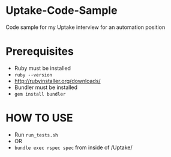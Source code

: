 # Uptake-Code-Sample
Code sample for my Uptake interview for an automation position

# Prerequisites 
* Ruby must be installed
* ```ruby --version```
* http://rubyinstaller.org/downloads/
* Bundler must be installed
* ```gem install bundler```

# HOW TO USE
* Run ```run_tests.sh```
* OR
* ```bundle exec rspec spec``` from inside of /Uptake/
